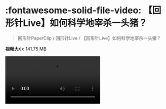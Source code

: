 # :fontawesome-solid-file-video: 【回形针Live】如何科学地宰杀一头猪？

> 回形针PaperClip / 回形针Live / 【回形针Live】如何科学地宰杀一头猪？

**视频大小**: 141.75 MB

<div class="video"><video src="https://file.hsyhx.top/archive/回形针PaperClip/回形针Live/【回形针Live】如何科学地宰杀一头猪？.mp4" controls preload>🤔 您的浏览器不支持 video 标签</video></div>